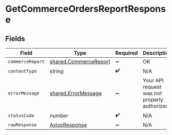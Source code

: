 # GetCommerceOrdersReportResponse


## Fields

| Field                                                          | Type                                                           | Required                                                       | Description                                                    |
| -------------------------------------------------------------- | -------------------------------------------------------------- | -------------------------------------------------------------- | -------------------------------------------------------------- |
| `commerceReport`                                               | [shared.CommerceReport](../../models/shared/commercereport.md) | :heavy_minus_sign:                                             | OK                                                             |
| `contentType`                                                  | *string*                                                       | :heavy_check_mark:                                             | N/A                                                            |
| `errorMessage`                                                 | [shared.ErrorMessage](../../models/shared/errormessage.md)     | :heavy_minus_sign:                                             | Your API request was not properly authorized.                  |
| `statusCode`                                                   | *number*                                                       | :heavy_check_mark:                                             | N/A                                                            |
| `rawResponse`                                                  | [AxiosResponse](https://axios-http.com/docs/res_schema)        | :heavy_minus_sign:                                             | N/A                                                            |